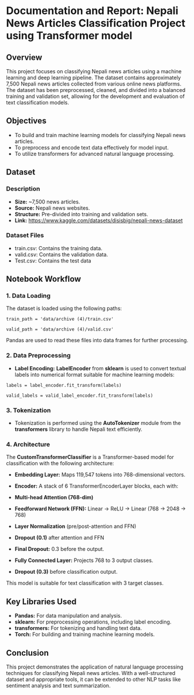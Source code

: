 # Documentation and Report: Nepali News Articles Classification Project using Transformer model

## Overview

This project focuses on classifying Nepali news articles using a machine learning and deep learning pipeline. The dataset contains approximately 7,500 Nepali news articles collected from various online news platforms. The dataset has been preprocessed, cleaned, and divided into a balanced training and validation set, allowing for the development and evaluation of text classification models.

## Objectives

- To build and train machine learning models for classifying Nepali news articles.
- To preprocess and encode text data effectively for model input.
- To utilize transformers for advanced natural language processing.

## Dataset

### Description

- **Size:** ~7,500 news articles.
- **Source:** Nepali news websites.
- **Structure:** Pre-divided into training and validation sets.
- **Link:** https://www.kaggle.com/datasets/disisbig/nepali-news-dataset

### Dataset Files

- train.csv: Contains the training data.
- valid.csv: Contains the validation data.
- Test.csv: Contains the test data

## Notebook Workflow

### 1\. Data Loading

The dataset is loaded using the following paths:

```
train_path = 'data/archive (4)/train.csv'

valid_path = 'data/archive (4)/valid.csv'
```

Pandas are used to read these files into data frames for further processing.

### 2\. Data Preprocessing

- **Label Encoding:** **LabelEncoder** from **sklearn** is used to convert textual labels into numerical format suitable for machine learning models:

```
labels = label_encoder.fit_transform(labels)

valid_labels = valid_label_encoder.fit_transform(labels)
````

### 3\. Tokenization

- Tokenization is performed using the **AutoTokenizer** module from the **transformers** library to handle Nepali text efficiently.

### 4\. Architecture

The **CustomTransformerClassifier** is a Transformer-based model for classification with the following architecture:

* **Embedding Layer:** Maps 119,547 tokens into 768-dimensional vectors.

* **Encoder:** A stack of 6 TransformerEncoderLayer blocks, each with:

* **Multi-head Attention (768-dim)**

* **Feedforward Network (FFN):** Linear → ReLU → Linear (768 → 2048 → 768)

* **Layer Normalization** (pre/post-attention and FFN)

* **Dropout (0.1)** after attention and FFN

* **Final Dropout:** 0.3 before the output.

* **Fully Connected Layer:** Projects 768 to 3 output classes.

* **Dropout (0.3)** before classification output.

This model is suitable for text classification with 3 target classes.

## Key Libraries Used

- **Pandas:** For data manipulation and analysis.
- **sklearn:** For preprocessing operations, including label encoding.
- **transformers:** For tokenizing and handling text data.
- **Torch:** For building and training machine learning models.

## Conclusion

This project demonstrates the application of natural language processing techniques for classifying Nepali news articles. With a well-structured dataset and appropriate tools, it can be extended to other NLP tasks like sentiment analysis and text summarization.
